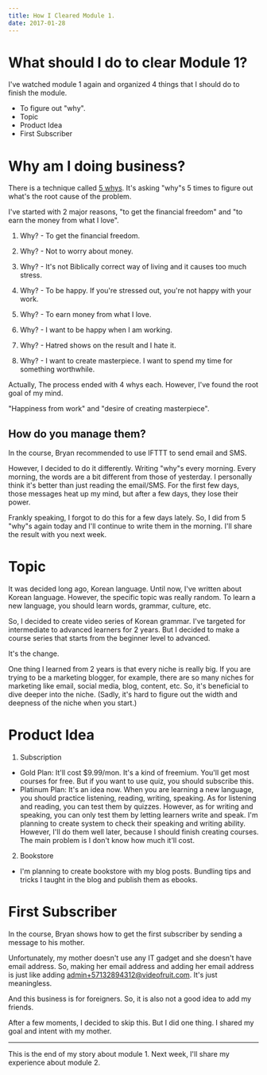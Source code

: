 ```yaml
---
title: How I Cleared Module 1.
date: 2017-01-28
---
```


# What should I do to clear Module 1?

I've watched module 1 again and organized 4 things that I should do to finish the module. 

* To figure out "why".
* Topic
* Product Idea
* First Subscriber

# Why am I doing business?

There is a technique called [5 whys](https://en.wikipedia.org/wiki/5_Whys). It's asking "why"s 5 times to figure out what's the root cause of the problem. 

I've started with 2 major reasons, "to get the financial freedom" and "to earn the money from what I love".

1. Why? - To get the financial freedom.
2. Why? - Not to worry about money.
3. Why? - It's not Biblically correct way of living and it causes too much stress.
4. Why? - To be happy. If you're stressed out, you're not happy with your work. 


1. Why? - To earn money from what I love. 
2. Why? - I want to be happy when I am working.
3. Why? - Hatred shows on the result and I hate it. 
4. Why? - I want to create masterpiece. I want to spend my time for something worthwhile.

Actually, The process ended with 4 whys each. However, I've found the root goal of my mind. 

"Happiness from work" and "desire of creating masterpiece". 

## How do you manage them?

In the course, Bryan recommended to use IFTTT to send email and SMS. 

However, I decided to do it differently. Writing "why"s every morning. Every morning, the words are a bit different from those of yesterday. I personally think it's better than just reading the email/SMS. For the first few days, those messages heat up my mind, but after a few days, they lose their power. 

Frankly speaking, I forgot to do this for a few days lately. So, I did from 5 "why"s again today and I'll continue to write them in the morning. I'll share the result with you next week. 

# Topic

It was decided long ago, Korean language. Until now, I've written about Korean language. However, the specific topic was really random. To learn a new language, you should learn words, grammar, culture, etc. 

So, I decided to create video series of Korean grammar. I've targeted for intermediate to advanced learners for 2 years. But I decided to make a course series that starts from the beginner level to advanced. 

It's the change. 

One thing I learned from 2 years is that every niche is really big. If you are trying to be a marketing blogger, for example, there are so many niches for marketing like email, social media, blog, content, etc. So, it's beneficial to dive deeper into the niche. (Sadly, it's hard to figure out the width and deepness of the niche when you start.)

# Product Idea

1. Subscription
 * Gold Plan: It'll cost $9.99/mon. It's a kind of freemium. You'll get most courses for free. But if you want to use quiz, you should subscribe this.
 * Platinum Plan: It's an idea now. When you are learning a new language, you should practice listening, reading, writing, speaking. As for listening and reading, you can test them by quizzes. However, as for writing and speaking, you can only test them by letting learners write and speak. I'm planning to create system to check their speaking and writing ability. However, I'll do them well later, because I should finish creating courses. The main problem is I don't know how much it'll cost.
2. Bookstore
 * I'm planning to create bookstore with my blog posts. Bundling tips and tricks I taught in the blog and publish them as ebooks.

# First Subscriber

In the course, Bryan shows how to get the first subscriber by sending a message to his mother. 

Unfortunately, my mother doesn't use any IT gadget and she doesn't have email address. So, making her email address and adding her email address is just like adding admin+57132894312@videofruit.com. It's just meaningless. 

And this business is for foreigners. So, it is also not a good idea to add my friends. 

After a few moments, I decided to skip this. But I did one thing. I shared my goal and intent with my mother.

------------------------

This is the end of my story about module 1. Next week, I'll share my experience about module 2. 